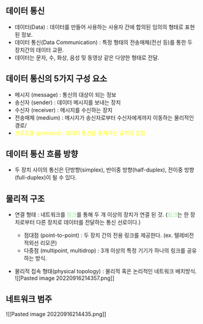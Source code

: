 ## 데이터 통신

- 데이터(Data) : 데이터를 만들어 사용하는 사용자 간에 합의된 임의의 형태로 표현된 정보.
- 데이터 통신(Data Communication) : 특정 형태의 전송매체(전선 등)를 통한 두 장치간의 데이터 교환.
- 데이터는 문자, 수, 화상, 음성 밎 동영상 같은 다양한 형태로 전달.

## 데이터 통신의 5가지 구성 요소

- 메시지 (message) : 통신의 대상이 되는 정보
- 송신자 (sender) : 데이터 메시지를 보내는 장치
- 수신자 (receiver) : 메시지를 수신하는 장치
- 전송매체 (medium) : 메시지가 송신자로부터 수신자에게까지 이동하는 물리적인 경로/
- <span style="color:yellow">프로토콜 (protocol) : 데이터 통신을 통제하는 규칙의 집합</span>

## 데이터 통신 흐름 방향

- 두 장치 사이의 통신은 단방향(simplex), 반이중 방향(half-duplex), 전이중 방향(full-duplex)이 될 수 있다.

## 물리적 구조

- 연결 형태 : 네트워크를 <span style="color:lightgreen">링크</span>를 통해 두 개 이상의 장치가 연결 된 것. (<span style="color:lightgreen">링크</span>는 한 장치로부터 다른 장치로 데이터를 전달하는 통신 선로이다.)
	- 점대점 (point-to-point) : 두 장치 간의 전용 링크를 제공한다. (ex. 텔레비전 적외선 리모콘)
	- 다중점 (multipoint, multidrop) : 3개 이상의 특정 기기가 하나의 링크를 공유하는 방식.

- 물리적 접속 형태(physical topology) : 물리적 혹은 논리적인 네트워크 배치방식.
 ![[Pasted image 20220916214357.png]]

## 네트워크 범주

![[Pasted image 20220916214435.png]]
